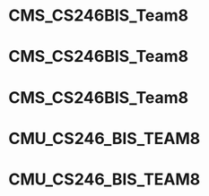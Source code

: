 # CMS_CS246BIS_Team8
# CMS_CS246BIS_Team8
# CMS_CS246BIS_Team8
# CMU_CS246_BIS_TEAM8
# CMU_CS246_BIS_TEAM8
